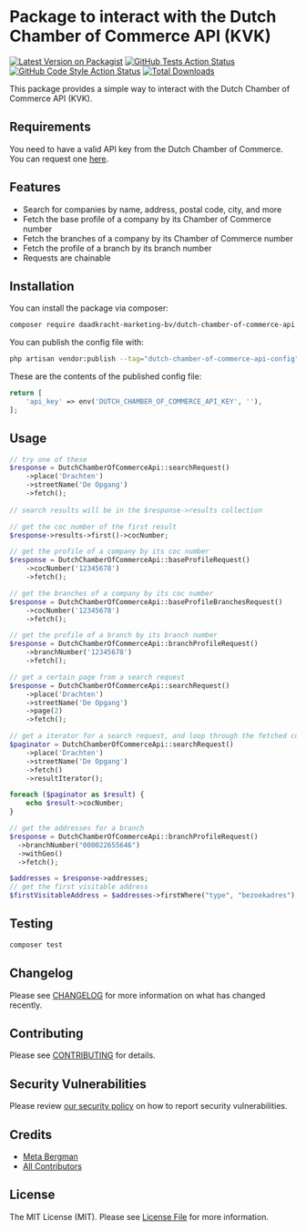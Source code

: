 # Package to interact with the Dutch Chamber of Commerce API (KVK)

[![Latest Version on Packagist](https://img.shields.io/packagist/v/daadkracht-marketing-bv/dutch-chamber-of-commerce-api.svg?style=flat-square)](https://packagist.org/packages/daadkracht-marketing-bv/dutch-chamber-of-commerce-api)
[![GitHub Tests Action Status](https://img.shields.io/github/actions/workflow/status/daadkracht-marketing-bv/dutch-chamber-of-commerce-api/run-tests.yml?branch=main&label=tests&style=flat-square)](https://github.com/daadkracht-marketing-bv/dutch-chamber-of-commerce-api/actions?query=workflow%3Arun-tests+branch%3Amain)
[![GitHub Code Style Action Status](https://img.shields.io/github/actions/workflow/status/daadkracht-marketing-bv/dutch-chamber-of-commerce-api/fix-php-code-style-issues.yml?branch=main&label=code%20style&style=flat-square)](https://github.com/daadkracht-marketing-bv/dutch-chamber-of-commerce-api/actions?query=workflow%3A"Fix+PHP+code+style+issues"+branch%3Amain)
[![Total Downloads](https://img.shields.io/packagist/dt/daadkracht-marketing-bv/dutch-chamber-of-commerce-api.svg?style=flat-square)](https://packagist.org/packages/daadkracht-marketing-bv/dutch-chamber-of-commerce-api)

This package provides a simple way to interact with the Dutch Chamber of Commerce API (KVK).

## Requirements

You need to have a valid API key from the Dutch Chamber of Commerce. You can request one [here](https://developers.kvk.nl/).

## Features

- Search for companies by name, address, postal code, city, and more
- Fetch the base profile of a company by its Chamber of Commerce number
- Fetch the branches of a company by its Chamber of Commerce number
- Fetch the profile of a branch by its branch number
- Requests are chainable

## Installation

You can install the package via composer:

```bash
composer require daadkracht-marketing-bv/dutch-chamber-of-commerce-api
```

You can publish the config file with:

```bash
php artisan vendor:publish --tag="dutch-chamber-of-commerce-api-config"
```

These are the contents of the published config file:

```php
return [
    'api_key' => env('DUTCH_CHAMBER_OF_COMMERCE_API_KEY', ''),
];
```

## Usage

```php
// try one of these
$response = DutchChamberOfCommerceApi::searchRequest()
    ->place('Drachten')
    ->streetName('De Opgang')
    ->fetch();
    
// search results will be in the $response->results collection

// get the coc number of the first result
$response->results->first()->cocNumber;

// get the profile of a company by its coc number
$response = DutchChamberOfCommerceApi::baseProfileRequest()
    ->cocNumber('12345678')
    ->fetch();

// get the branches of a company by its coc number
$response = DutchChamberOfCommerceApi::baseProfileBranchesRequest()
    ->cocNumber('12345678')
    ->fetch();

// get the profile of a branch by its branch number
$response = DutchChamberOfCommerceApi::branchProfileRequest()
    ->branchNumber('12345678')
    ->fetch();

// get a certain page from a search request
$response = DutchChamberOfCommerceApi::searchRequest()
    ->place('Drachten')
    ->streetName('De Opgang')
    ->page(2)
    ->fetch();

// get a iterator for a search request, and loop through the fetched companies
$paginator = DutchChamberOfCommerceApi::searchRequest()
    ->place('Drachten')
    ->streetName('De Opgang')
    ->fetch()
    ->resultIterator();

foreach ($paginator as $result) {
    echo $result->cocNumber;
}

// get the addresses for a branch
$response = DutchChamberOfCommerceApi::branchProfileRequest()
  ->branchNumber("000022655646")
  ->withGeo()
  ->fetch();

$addresses = $response->addresses;
// get the first visitable address
$firstVisitableAddress = $addresses->firstWhere("type", "bezoekadres");
```

## Testing

```bash
composer test
```

## Changelog

Please see [CHANGELOG](CHANGELOG.md) for more information on what has changed recently.

## Contributing

Please see [CONTRIBUTING](CONTRIBUTING.md) for details.

## Security Vulnerabilities

Please review [our security policy](../../security/policy) on how to report security vulnerabilities.

## Credits

- [Meta Bergman](https://github.com/drownthewitch)
- [All Contributors](../../contributors)

## License

The MIT License (MIT). Please see [License File](LICENSE.md) for more information.
